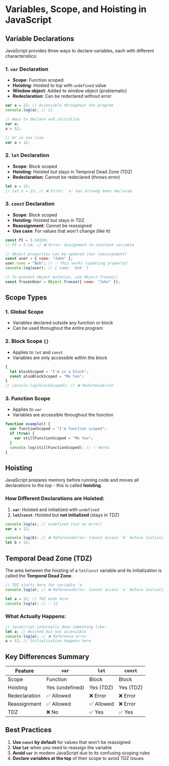 # Variables, Scope, and Hoisting in JavaScript

## Variable Declarations

JavaScript provides three ways to declare variables, each with different characteristics:

### 1. `var` Declaration

- **Scope**: Function scoped
- **Hoisting**: Hoisted to top with `undefined` value
- **Window object**: Added to window object (problematic)
- **Redeclaration**: Can be redeclared without error

```javascript
var a = 12; // Accessible throughout the program
console.log(a); // 12

// Ways to declare and initialize
var a;
a = 12;

// Or in one line
var a = 12;
```

### 2. `let` Declaration

- **Scope**: Block scoped
- **Hoisting**: Hoisted but stays in Temporal Dead Zone (TDZ)
- **Redeclaration**: Cannot be redeclared (throws error)

```javascript
let a = 12;
// let a = 15; // ❌ Error: 'a' has already been declared
```

### 3. `const` Declaration

- **Scope**: Block scoped
- **Hoisting**: Hoisted but stays in TDZ
- **Reassignment**: Cannot be reassigned
- **Use case**: For values that won't change (like π)

```javascript
const PI = 3.14159;
// PI = 3.14; // ❌ Error: Assignment to constant variable

// Object properties can be updated (not reassignment)
const user = { name: "John" };
user.name = "Bob"; // ✅ This works (updating property)
console.log(user); // { name: 'Bob' }

// To prevent object mutation, use Object.freeze()
const frozenUser = Object.freeze({ name: "John" });
```

## Scope Types

### 1. Global Scope

- Variables declared outside any function or block
- Can be used throughout the entire program

### 2. Block Scope `{}`

- Applies to `let` and `const`
- Variables are only accessible within the block

```javascript
{
  let blockScoped = "I'm in a block";
  const alsoBlockScoped = "Me too";
}
// console.log(blockScoped); // ❌ ReferenceError
```

### 3. Function Scope

- Applies to `var`
- Variables are accessible throughout the function

```javascript
function example() {
  var functionScoped = "I'm function scoped";
  if (true) {
    var stillFunctionScoped = "Me too";
  }
  console.log(stillFunctionScoped); // ✅ Works
}
```

## Hoisting

JavaScript prepares memory before running code and moves all declarations to the top - this is called **hoisting**.

### How Different Declarations are Hoisted:

1. **`var`**: Hoisted and initialized with `undefined`
2. **`let`/`const`**: Hoisted but **not initialized** (stays in TDZ)

```javascript
console.log(a); // undefined (not an error)
var a = 12;

console.log(b); // ❌ ReferenceError: Cannot access 'b' before initialization
let b = 15;
```

## Temporal Dead Zone (TDZ)

The area between the hoisting of a `let`/`const` variable and its initialization is called the **Temporal Dead Zone**.

```javascript
// TDZ starts here for variable 'a'
console.log(a); // ❌ ReferenceError: Cannot access 'a' before initialization

let a = 12; // TDZ ends here
console.log(a); // ✅ 12
```

### What Actually Happens:

```javascript
// JavaScript internally does something like:
let a; // Hoisted but not accessible
console.log(a); // ❌ Reference error
a = 12; // Initialization happens here
```

## Key Differences Summary

| Feature       | `var`           | `let`      | `const`   |
| ------------- | --------------- | ---------- | --------- |
| Scope         | Function        | Block      | Block     |
| Hoisting      | Yes (undefined) | Yes (TDZ)  | Yes (TDZ) |
| Redeclaration | ✅ Allowed      | ❌ Error   | ❌ Error  |
| Reassignment  | ✅ Allowed      | ✅ Allowed | ❌ Error  |
| TDZ           | ❌ No           | ✅ Yes     | ✅ Yes    |

## Best Practices

1. **Use `const` by default** for values that won't be reassigned
2. **Use `let`** when you need to reassign the variable
3. **Avoid `var`** in modern JavaScript due to its confusing scoping rules
4. **Declare variables at the top** of their scope to avoid TDZ issues
